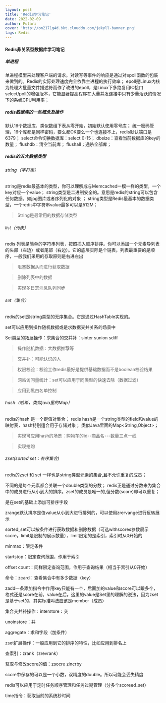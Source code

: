 ```yaml
---
layout: post
title: 'Redis学习笔记'
date: 2022-02-09
author: Futari
cover: 'http://on2171g4d.bkt.clouddn.com/jekyll-banner.png'
tags: Redis
---
```




#### Redis非关系型数据库学习笔记

##### 单进程

单进程模型来处理客户端的请求。对读写等事件的响应是通过对epoll函数的包装来做到的。Redis的实际处理速度完全依靠主进程的执行效率；
epoll是Linux内核为处理大批量文件描述符而作了改进的epoll，是Linux下多路复用IO接口select/poll的增强版本，它能显著提高程序在大量并发连接中只有少量活跃的情况下的系统CPU利用率；

##### redis数据库的一些概念及操作

默认16个数据库，类似数组下表从零开始，初始默认使用零号库；
统一密码管理，16个库都是同样密码，要么都OK要么一个也连接不上，redis默认端口是6379；
select命令切换数据库：select 0-15；
dbsize：查看当前数据库的key的数量；
flushdb：清空当前库；
flushall；通杀全部库；

##### redis的五大数据类型

###### string（字符串）

string是redis最基本的类型，你可以理解成与Memcached一模一样的类型，一个key对应一个value；
string类型是二进制安全的。意思是redis的string可以包含任何数据。如jpg图片或者序列化的对象 ；
string类型是Redis最基本的数据类型，一个redis中字符串value最多可以是512M；

>String是最常用的数据存储类型

###### list（列表）

redis 列表是简单的字符串列表，按照插入顺序排序。你可以添加一个元素导列表的头部（左边）或者尾部（右边）。它的底层实际是个链表，列表最重要的是顺序，一般我们采用的存取原则是右进左出

>阻塞数据从而进行获取数据

>删除列表中的数据

>实现多日志消息队列同步



###### set（集合）

redis的set是string类型的无序集合。它是通过HashTable实现的。

set可以应用到操作随机数据或是求数据交并关系的场景中

Set类型的拓展操作：求集合的交并补：sinter          sunion           sdiff

>操作随机数据：大数据推荐等

>交并补：可能认识的人

>权限校验：校验工作redis最好是提供基础数据而不是boolean校验结果

>网站访问量统计：set可以应用于同类型的快速去除（数据过滤）

> 应用到黑白名单控制

###### hash（哈希，类似java里的Map）

redis的hash 是一个键值对集合；
redis hash是一个string类型的field和value的映射表，hash特别适合用于存储对象；
类似Java里面的Map<String,Object>；

> 实现可应用hash的场景：购物车的id--商品名---数量三点一线

>实现抢购

###### zset(sorted set：有序集合)

redis的zset 和 set 一样也是string类型元素的集合,且不允许重复的成员；

不同的是每个元素都会关联一个double类型的分数；
redis正是通过分数来为集合中的成员进行从小到大的排序。zset的成员是唯一的,但分数(score)却可以重复；

是在set的基础上添加可排序字段



zrange默认排序是值value从小到大进行排列的，可以使用zrervange进行反转展示

sorted_set可以按条件进行获取数据和删除数据（可选withscores参数展示score，limit是限制的展示数量），limit限定的是索引，索引时从0开始的

minmax：限定条件

startstop：限定查询范围，作用于索引

offset count：同样限定查询范围，作用于查询结果（相当于索引从0开始）

命令：zcard：查看集合中有多少数据（key）

zadd一条添加指令中作用key只能有一个，后面加的value和score可以跟多个，格式还是score在前，value在后，这里的value是Set里的理解的说法，因为zset是基于set的，其实标准叫法应该是member（成员）



集合交并补操作：interstore：交

unoinstore：并

aggregate：求和字段（加条件）



zset扩展操作：一般应用到它的排序的特性，比如应用到排名上

查索引：zrank（zrevrank）

获取与修改score的值：zsocre          zincrby



score中保存的可以是一个小数，双精度的double。所以可能会丢失精度



redis可以应用于定时任务顺序管理和任务过期管理（分多个scoreed_set）

time指令：获取当前的系统秒时间
